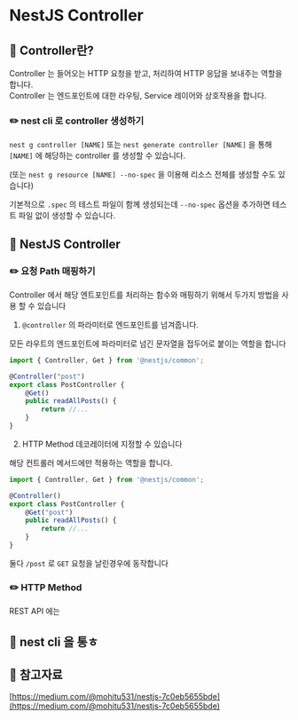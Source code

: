 # NestJS Controller

## 📖 Controller란?

Controller 는 들어오는 HTTP 요청을 받고, 처리하여 HTTP 응답을 보내주는 역할을 합니다.\
Controller 는 엔드포인트에 대한 라우팅, Service 레이어와 상호작용을 합니다.

### ✏️ nest cli 로 controller 생성하기

`nest g controller [NAME]` 또는 `nest generate controller [NAME]` 을 통해 `[NAME]` 에 해당하는 controller 를 생성할 수 있습니다.

(또는 `nest g resource [NAME] --no-spec` 을 이용해 리소스 전체를 생성할 수도 있습니다)

기본적으로 `.spec` 의 테스트 파일이 함께 생성되는데 `--no-spec` 옵션을 추가하면 테스트 파일 없이 생성할 수 있습니다.

## 📖 NestJS Controller

### ✏️ 요청 Path 매핑하기

Controller 에서 해당 엔트포인트를 처리하는 함수와 매핑하기 위해서 두가지 방법을 사용 할 수 있습니다

1. `@controller` 의 파라미터로 엔드포인트를 넘겨줍니다.

모든 라우트의 엔드포인트에 파라미터로 넘긴 문자열을 접두어로 붙이는 역할을 합니다

```typescript
import { Controller, Get } from '@nestjs/common';

@Controller("post")
export class PostController {
    @Get()
    public readAllPosts() {
        return //...
    }
}
```

2. HTTP Method 데코레이터에 지정할 수 있습니다

해당 컨트롤러 메서드에만 적용하는 역할을 합니다.

```typescript
import { Controller, Get } from '@nestjs/common';

@Controller()
export class PostController {
    @Get("post")
    public readAllPosts() {
        return //...
    }
}
```

둘다 `/post` 로 `GET` 요청을 날린경우에 동작합니다



### ✏️ HTTP Method

REST API 에는&#x20;

## 📖 nest cli 을 통ㅎ

## 🔗 참고자료

[https://medium.com/@mohitu531/nestjs-7c0eb5655bde](https://medium.com/@mohitu531/nestjs-7c0eb5655bde)
